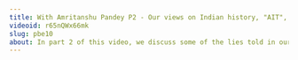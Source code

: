 ```yaml
---
title: With Amritanshu Pandey P2 - Our views on Indian history, "AIT", modern day scholars on AI/ MT
videoid: r65nQWx66mk
slug: pbe10
about: In part 2 of this video, we discuss some of the lies told in our history books, the reasoning for some of the narratives to be countered, the irrelevance of Max Mueller in today's conversations about AI/MT, the stance of modern day scholars on the subject, with references, getting students interested in history, Sinauli and chariot.
---
```

